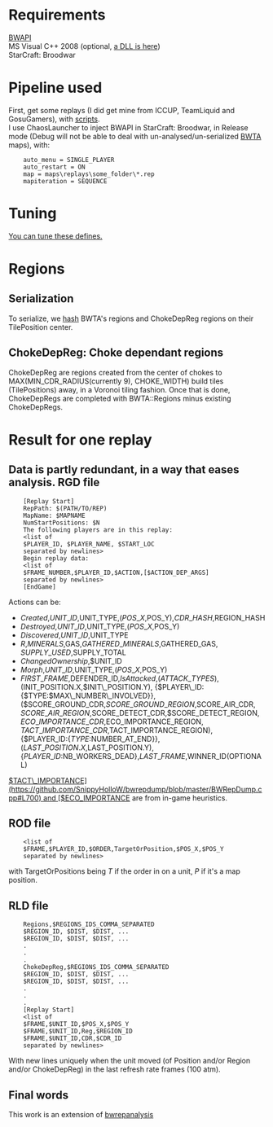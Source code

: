 Requirements
============
[BWAPI](http://code.google.com/p/bwapi/)   
MS Visual C++ 2008 (optional, [a DLL is here](https://github.com/SnippyHolloW/bwrepdump/blob/master/Release/BWRepDump.dll?raw=true))   
StarCraft: Broodwar  

Pipeline used
=============
First, get some replays (I did get mine from ICCUP, TeamLiquid and GosuGamers),
 with [scripts](https://github.com/SnippyHolloW/Broodwar_replays_scrappers).  
I use ChaosLauncher to inject BWAPI in StarCraft: Broodwar, in Release mode
(Debug will not be able to deal with un-analysed/un-serialized 
[BWTA](http://code.google.com/p/bwta/) maps), with:

        auto_menu = SINGLE_PLAYER
        auto_restart = ON
        map = maps\replays\some_folder\*.rep
        mapiteration = SEQUENCE

Tuning
======
[You can tune these defines.](https://github.com/SnippyHolloW/bwrepdump/blob/master/BWRepDump.cpp#L7)

Regions
=======
Serialization
-------------
To serialize, we [hash](https://github.com/SnippyHolloW/bwrepdump/blob/master/BWRepDump.cpp#L40-43) BWTA's regions and ChokeDepReg regions on their TilePosition center.

ChokeDepReg: Choke dependant regions
------------------------------------
ChokeDepReg are regions created from the center of chokes to MAX(MIN\_CDR\_RADIUS(currently 9), CHOKE\_WIDTH) build tiles (TilePositions) away, in a Voronoi tiling fashion. Once that is done, ChokeDepRegs are completed with BWTA::Regions minus existing ChokeDepRegs.
  
Result for one replay
=====================
Data is partly redundant, in a way that eases analysis.
RGD file
--------
        [Replay Start]
        RepPath: $(PATH/TO/REP)
        MapName: $MAPNAME
        NumStartPositions: $N
        The following players are in this replay:
        <list of 
        $PLAYER_ID, $PLAYER_NAME, $START_LOC
        separated by newlines>
        Begin replay data:
        <list of
        $FRAME_NUMBER,$PLAYER_ID,$ACTION,[$ACTION_DEP_ARGS]
        separated by newlines>
        [EndGame]
        
Actions can be:
- *Created*,$UNIT\_ID,$UNIT\_TYPE,($POS\_X,$POS\_Y),$CDR\_HASH,$REGION\_HASH  
- *Destroyed*,$UNIT\_ID,$UNIT\_TYPE,($POS\_X,$POS\_Y)  
- *Discovered*,$UNIT\_ID,$UNIT\_TYPE  
- *R*,$MINERALS,$GAS,$GATHERED\_MINERALS,$GATHERED\_GAS,  
$SUPPLY\_USED,$SUPPLY\_TOTAL  
- *ChangedOwnership*,$UNIT\_ID  
- *Morph*,$UNIT\_ID,$UNIT\_TYPE,($POS\_X,$POS\_Y)  
- $FIRST\_FRAME,$DEFENDER\_ID,*IsAttacked*,($ATTACK\_TYPES),
($INIT\_POSITION.X,$INIT\_POSITION.Y),  
{$PLAYER\_ID:{$TYPE:$MAX\_NUMBER\_INVOLVED}},  
($SCORE\_GROUND\_CDR,$SCORE\_GROUND\_REGION,$SCORE\_AIR\_CDR,  
$SCORE\_AIR\_REGION,$SCORE\_DETECT\_CDR,$SCORE\_DETECT\_REGION,  
$ECO\_IMPORTANCE\_CDR,$ECO\_IMPORTANCE\_REGION,  
$TACT\_IMPORTANCE\_CDR,$TACT\_IMPORTANCE\_REGION),  
{$PLAYER\_ID:{$TYPE:$NUMBER\_AT\_END}},($LAST\_POSITION.X,$LAST\_POSITION.Y),  
{$PLAYER\_ID:$NB\_WORKERS\_DEAD},$LAST\_FRAME,$WINNER\_ID(OPTIONAL)  

[$TACT\_IMPORTANCE](https://github.com/SnippyHolloW/bwrepdump/blob/master/BWRepDump.cpp#L700) and [$ECO\_IMPORTANCE](https://github.com/SnippyHolloW/bwrepdump/blob/master/BWRepDump.cpp#L666) are from in-game heuristics.  

ROD file
--------
        <list of
        $FRAME,$PLAYER_ID,$ORDER,TargetOrPosition,$POS_X,$POS_Y
        separated by newlines>
with TargetOrPositions being *T* if the order in on a unit, *P* if it's a map position.  

RLD file
--------
        Regions,$REGIONS_IDS_COMMA_SEPARATED
        $REGION_ID, $DIST, $DIST, ...
        $REGION_ID, $DIST, $DIST, ...
        .
        .
        .
        ChokeDepReg,$REGIONS_IDS_COMMA_SEPARATED
        $REGION_ID, $DIST, $DIST, ...
        $REGION_ID, $DIST, $DIST, ...
        .
        .
        .
        [Replay Start]
        <list of
        $FRAME,$UNIT_ID,$POS_X,$POS_Y
        $FRAME,$UNIT_ID,Reg,$REGION_ID
        $FRAME,$UNIT_ID,CDR,$CDR_ID
        separated by newlines>

With new lines uniquely when the unit moved (of Position and/or Region and/or ChokeDepReg) in the last refresh rate frames (100 atm).


Final words
-----------
This work is an extension of [bwrepanalysis](http://code.google.com/p/bwrepanalysis/)
